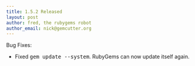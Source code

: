 ```yaml
---
title: 1.5.2 Released
layout: post
author: fred, the rubygems robot
author_email: nick@gemcutter.org
---
```


Bug Fixes:

* Fixed <tt>gem update --system</tt>.  RubyGems can now update itself again.
